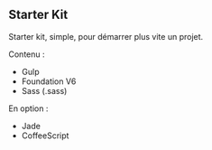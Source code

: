 ## Starter Kit

Starter kit, simple, pour démarrer plus vite un projet.

Contenu :
* Gulp
* Foundation V6
* Sass (.sass)

En option :
* Jade
* CoffeeScript
